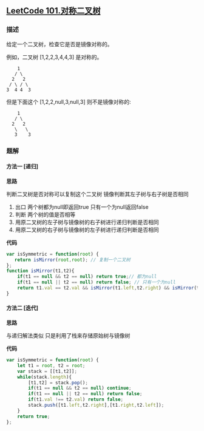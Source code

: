 ## [LeetCode 101.对称二叉树](https://leetcode-cn.com/problems/symmetric-tree/)
### 描述

给定一个二叉树，检查它是否是镜像对称的。

例如，二叉树 [1,2,2,3,4,4,3] 是对称的。
```
    1
   / \
  2   2
 / \ / \
3  4 4  3
```
但是下面这个 [1,2,2,null,3,null,3] 则不是镜像对称的:
```
    1
   / \
  2   2
   \   \
   3    3
```
### 题解

#### 方法一  [递归]
**思路**

判断二叉树是否对称可以复制这个二叉树 镜像判断其左子树与右子树是否相同
1. 出口 两个树都为null即返回true 只有一个为null返回false
2. 判断 两个树的值是否相等
3. 用原二叉树的左子树与镜像树的右子树进行递归判断是否相同
4. 用原二叉树的右子树与镜像树的左子树进行递归判断是否相同

**代码**

```Javascript 
var isSymmetric = function(root) {
   return isMirror(root,root); // 复制一个二叉树
};
function isMirror(t1,t2){
    if(t1 == null && t2 == null) return true;// 都为null 
    if(t1 == null || t2 == null) return false; // 只有一个为null
    return t1.val == t2.val && isMirror(t1.left,t2.right) && isMirror(t1.right,t2.left); // 值相同并且左子树与右子树都和镜像树相反的进行比较
}
```
#### 方法二  [迭代]
**思路**

与递归解法类似 只是利用了栈来存储原始树与镜像树

**代码**
```Javascript
var isSymmetric = function(root) {
    let t1 = root, t2 = root;
    var stack = [[t1,t2]];
    while(stack.length){
        [t1,t2] = stack.pop();
        if(t1 == null && t2 == null) continue;
        if(t1 == null || t2 == null) return false;
        if(t1.val !== t2.val) return false; 
        stack.push([t1.left,t2.right],[t1.right,t2.left]);
    }
    return true;
};
```
